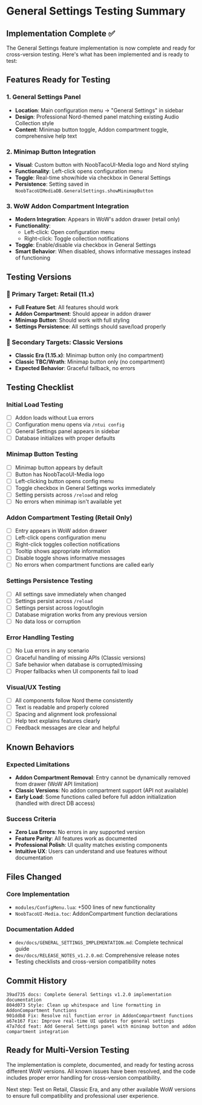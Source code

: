 # General Settings Testing Summary

## Implementation Complete ✅

The General Settings feature implementation is now complete and ready for cross-version testing. Here's what has been implemented and is ready to test:

## Features Ready for Testing

### 1. General Settings Panel
- **Location**: Main configuration menu → "General Settings" in sidebar
- **Design**: Professional Nord-themed panel matching existing Audio Collection style
- **Content**: Minimap button toggle, Addon compartment toggle, comprehensive help text

### 2. Minimap Button Integration
- **Visual**: Custom button with NoobTacoUI-Media logo and Nord styling
- **Functionality**: Left-click opens configuration menu
- **Toggle**: Real-time show/hide via checkbox in General Settings
- **Persistence**: Setting saved in `NoobTacoUIMediaDB.GeneralSettings.showMinimapButton`

### 3. WoW Addon Compartment Integration  
- **Modern Integration**: Appears in WoW's addon drawer (retail only)
- **Functionality**: 
  - Left-click: Open configuration menu
  - Right-click: Toggle collection notifications
- **Toggle**: Enable/disable via checkbox in General Settings  
- **Smart Behavior**: When disabled, shows informative messages instead of functioning

## Testing Versions

### 🎯 Primary Target: Retail (11.x)
- **Full Feature Set**: All features should work
- **Addon Compartment**: Should appear in addon drawer
- **Minimap Button**: Should work with full styling
- **Settings Persistence**: All settings should save/load properly

### 🔄 Secondary Targets: Classic Versions
- **Classic Era (1.15.x)**: Minimap button only (no compartment)
- **Classic TBC/Wrath**: Minimap button only (no compartment)
- **Expected Behavior**: Graceful fallback, no errors

## Testing Checklist

### Initial Load Testing
- [ ] Addon loads without Lua errors
- [ ] Configuration menu opens via `/ntui config`
- [ ] General Settings panel appears in sidebar
- [ ] Database initializes with proper defaults

### Minimap Button Testing
- [ ] Minimap button appears by default
- [ ] Button has NoobTacoUI-Media logo
- [ ] Left-clicking button opens config menu
- [ ] Toggle checkbox in General Settings works immediately
- [ ] Setting persists across `/reload` and relog
- [ ] No errors when minimap isn't available yet

### Addon Compartment Testing (Retail Only)
- [ ] Entry appears in WoW addon drawer
- [ ] Left-click opens configuration menu
- [ ] Right-click toggles collection notifications
- [ ] Tooltip shows appropriate information
- [ ] Disable toggle shows informative messages
- [ ] No errors when compartment functions are called early

### Settings Persistence Testing
- [ ] All settings save immediately when changed
- [ ] Settings persist across `/reload`
- [ ] Settings persist across logout/login
- [ ] Database migration works from any previous version
- [ ] No data loss or corruption

### Error Handling Testing
- [ ] No Lua errors in any scenario
- [ ] Graceful handling of missing APIs (Classic versions)
- [ ] Safe behavior when database is corrupted/missing
- [ ] Proper fallbacks when UI components fail to load

### Visual/UX Testing
- [ ] All components follow Nord theme consistently
- [ ] Text is readable and properly colored
- [ ] Spacing and alignment look professional
- [ ] Help text explains features clearly
- [ ] Feedback messages are clear and helpful

## Known Behaviors

### Expected Limitations
- **Addon Compartment Removal**: Entry cannot be dynamically removed from drawer (WoW API limitation)
- **Classic Versions**: No addon compartment support (API not available)
- **Early Load**: Some functions called before full addon initialization (handled with direct DB access)

### Success Criteria
- **Zero Lua Errors**: No errors in any supported version
- **Feature Parity**: All features work as documented
- **Professional Polish**: UI quality matches existing components
- **Intuitive UX**: Users can understand and use features without documentation

## Files Changed

### Core Implementation
- `modules/ConfigMenu.lua`: +500 lines of new functionality
- `NoobTacoUI-Media.toc`: AddonCompartment function declarations

### Documentation Added
- `dev/docs/GENERAL_SETTINGS_IMPLEMENTATION.md`: Complete technical guide
- `dev/docs/RELEASE_NOTES_v1.2.0.md`: Comprehensive release notes
- Testing checklists and cross-version compatibility notes

## Commit History
```
39ad735 docs: Complete General Settings v1.2.0 implementation documentation
804d073 Style: Clean up whitespace and line formatting in AddonCompartment functions  
901ddb8 Fix: Resolve nil function error in AddonCompartment functions
a67e167 Fix: Improve real-time UI updates for general settings
47a7dcd feat: Add General Settings panel with minimap button and addon compartment integration
```

## Ready for Multi-Version Testing

The implementation is complete, documented, and ready for testing across different WoW versions. All known issues have been resolved, and the code includes proper error handling for cross-version compatibility.

Next step: Test on Retail, Classic Era, and any other available WoW versions to ensure full compatibility and professional user experience.
